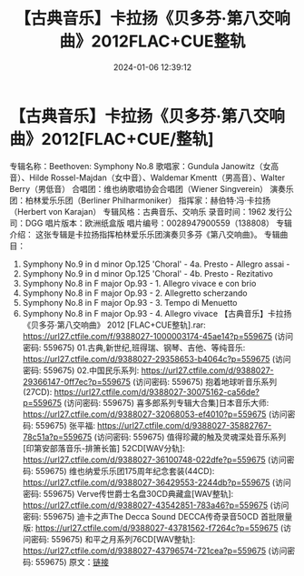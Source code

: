 ﻿---
title: 【古典音乐】卡拉扬《贝多芬·第八交响曲》2012FLAC+CUE整轨
date: 2024-01-06 12:39:12
categories: 古典音乐、新世纪、纯音雅乐
tags: 纯音雅乐
---
# 【古典音乐】卡拉扬《贝多芬·第八交响曲》2012[FLAC+CUE/整轨]

专辑名称：Beethoven: Symphony No.8
歌唱家：Gundula Janowitz（女高音）、Hilde Rossel-Majdan（女中音）、Waldemar
Kmentt（男高音）、Walter Berry（男低音）
合唱团：维也纳歌唱协会合唱团（Wiener Singverein）
演奏乐团：柏林爱乐乐团（Berliner Philharmoniker）
指挥家：赫伯特·冯·卡拉扬（Herbert von Karajan）
专辑风格：古典音乐、交响乐
录音时间：1962
发行公司：DGG
唱片版本：欧洲纸盒版
唱片编号：0028947900559（138808）
专辑介绍：
这张专辑是卡拉扬指挥柏林爱乐乐团演奏贝多芬《第八交响曲》。
专辑曲目：
01. Symphony No.9 in d minor Op.125 'Choral' - 4a. Presto -
Allegro assai -
02. Symphony No.9 in d minor Op.125 'Choral' - 4b. Presto -
Rezitativo
03. Symphony No.8 in F major Op.93 - 1. Allegro vivace e con
brio
04. Symphony No.8 in F major Op.93 - 2. Allegretto
scherzando
05. Symphony No.8 in F major Op.93 - 3. Tempo di Menuetto
06. Symphony No.8 in F major Op.93 - 4. Allegro vivace
【古典音乐】卡拉扬《贝多芬·第八交响曲》 2012 [FLAC+CUE整轨].rar: https://url27.ctfile.com/f/9388027-1000003174-45ae14?p=559675
(访问密码: 559675)
01.古典,新世纪,班得瑞、钢琴、吉他、等纯音乐: https://url27.ctfile.com/d/9388027-29358653-b4064c?p=559675
(访问密码: 559675)
02.中国民乐系列: https://url27.ctfile.com/d/9388027-29366147-0ff7ec?p=559675
(访问密码: 559675)
抱着地球听音乐系列(27CD): https://url27.ctfile.com/d/9388027-30075162-ca56de?p=559675
(访问密码: 559675)
喜多郎系列专辑大合集]日本音乐大师: https://url27.ctfile.com/d/9388027-32068053-ef4010?p=559675
(访问密码: 559675)
张平福: https://url27.ctfile.com/d/9388027-35882767-78c51a?p=559675
(访问密码: 559675)
值得珍藏的触及灵魂深处音乐系列[印第安部落音乐-排箫长笛] 52CD[WAV分轨]: https://url27.ctfile.com/d/9388027-36100748-022dfe?p=559675
(访问密码: 559675)
维也纳爱乐乐团175周年纪念套装(44CD): https://url27.ctfile.com/d/9388027-36429553-2244db?p=559675
(访问密码: 559675)
Verve传世爵士名盘30CD典藏盒[WAV整轨]: https://url27.ctfile.com/d/9388027-43542851-783a46?p=559675
(访问密码: 559675)
迪卡之声The Decca Sound DECCA传奇录音50CD 首批限量版: https://url27.ctfile.com/d/9388027-43781562-f7264c?p=559675
(访问密码: 559675)
和平之月系列76CD[WAV整轨]: https://url27.ctfile.com/d/9388027-43796574-721cea?p=559675
(访问密码: 559675)
原文：[链接](https://blog.sina.com.cn/s/blog_1647c7e760103143y.html)